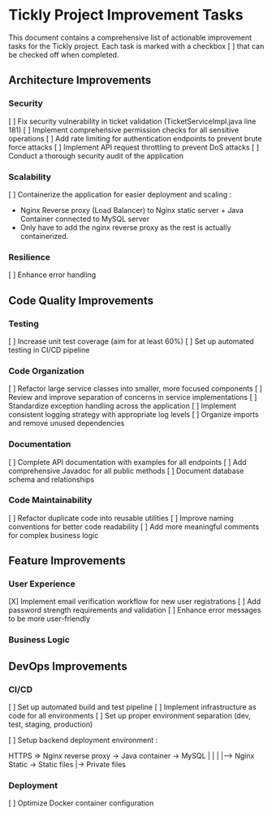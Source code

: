 # Tickly Project Improvement Tasks

This document contains a comprehensive list of actionable improvement tasks for the Tickly project. Each task is marked
with a checkbox [ ] that can be checked off when completed.

## Architecture Improvements

### Security

[ ] Fix security vulnerability in ticket validation (TicketServiceImpl.java line 181)
[ ] Implement comprehensive permission checks for all sensitive operations
[ ] Add rate limiting for authentication endpoints to prevent brute force attacks
[ ] Implement API request throttling to prevent DoS attacks
[ ] Conduct a thorough security audit of the application

### Scalability

[ ] Containerize the application for easier deployment and scaling :

- Nginx Reverse proxy (Load Balancer) to Nginx static server + Java Container connected to MySQL server
- Only have to add the nginx reverse proxy as the rest is actually containerized.

### Resilience

[ ] Enhance error handling

## Code Quality Improvements

### Testing

[ ] Increase unit test coverage (aim for at least 60%)
[ ] Set up automated testing in CI/CD pipeline

### Code Organization

[ ] Refactor large service classes into smaller, more focused components
[ ] Review and improve separation of concerns in service implementations
[ ] Standardize exception handling across the application
[ ] Implement consistent logging strategy with appropriate log levels
[ ] Organize imports and remove unused dependencies

### Documentation

[ ] Complete API documentation with examples for all endpoints
[ ] Add comprehensive Javadoc for all public methods
[ ] Document database schema and relationships

### Code Maintainability

[ ] Refactor duplicate code into reusable utilities
[ ] Improve naming conventions for better code readability
[ ] Add more meaningful comments for complex business logic

## Feature Improvements

### User Experience

[X] Implement email verification workflow for new user registrations
[ ] Add password strength requirements and validation
[ ] Enhance error messages to be more user-friendly

### Business Logic

## DevOps Improvements

### CI/CD

[ ] Set up automated build and test pipeline
[ ] Implement infrastructure as code for all environments
[ ] Set up proper environment separation (dev, test, staging, production)

[ ] Setup backend deployment environment :

HTTPS =>  Nginx reverse proxy -> Java container -> MySQL
| | |
|--> Nginx Static -> Static files |-> Private files

### Deployment

[ ] Optimize Docker container configuration
